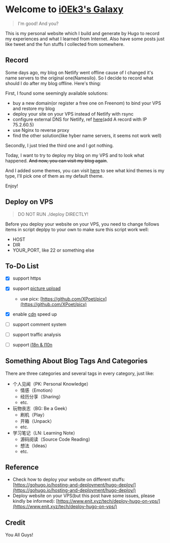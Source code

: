 # Welcome to [i0Ek3's Galaxy](https://niter.top)


> I'm good! And you?


This is my personal website which I build and generate by Hugo to record my experiences and what I learned from Internet. Also have some posts just like tweet and the fun stuffs I collected from somewhere.


## Record

Some days ago, my blog on Netlify went offline cause of I changed it's name servers to the original one(Namesilo). So I decide to record what should I do after my blog offline. Here's thing:

First, I found some seemingly available solutions:

- buy a new domain(or register a free one on Freenom) to bind your VPS and restore my blog
- deploy your site on your VPS instead of Netlify with rsync
- configure external DNS for Netlify, ref [here](https://docs.netlify.com/domains-https/custom-domains/configure-external-dns/)(add A record with IP 75.2.60.5)
- use Nginx to reverse proxy
- find the other solution(like hyber name servers, it seems not work well)

Secondly, I just tried the third one and I got nothing. 

Today, I want to try to deploy my blog on my VPS and to look what happened. ~~And now, you can visit my blog again~~. 

And I added some themes, you can visit [here](https://github.com/i0Ek3/niter.top/tree/master/themes) to see what kind themes is my type, I'll pick one of them as my default theme.

Enjoy!


## Deploy on VPS

> DO NOT RUN ./deploy DIRECTLY!

Before you deploy your website on your VPS, you need to change follows items in script deplpy to your own to make sure this script work well:

- HOST
- DIR
- YOUR_PORT, like 22 or something else



## To-Do List

- [x] support https
- [x] support [picture upload](https://github.com/Molunerfinn/PicGo)
    - use picx: [https://github.com/XPoet/picx](https://github.com/XPoet/picx)
- [x] enable [cdn](https://www.jsdelivr.com/) speed up
- [ ] support comment system
- [ ] support traffic analysis
- [ ] support [i18n & l10n](https://www.bmpi.dev/dev/i18n-l10n/)



## Something About Blog Tags And Categories

There are three categories and several tags in every category, just like:

- 个人见闻（PK: Personal Knowledge）
    - 情感（Emotion）
    - 经历分享（Sharing）
    - etc.
- 玩物丧志（BG: Be a Geek）
    - 刷机（Play）
    - 开箱（Unpack）
    - etc.
- 学习笔记（LN: Learning Note）
    - 源码阅读（Source Code Reading）
    - 想法（Ideas）
    - etc.


## Reference

- Check how to deploy your website on different stuffs: [https://gohugo.io/hosting-and-deployment/hugo-deploy/](https://gohugo.io/hosting-and-deployment/hugo-deploy/)
- Deploy website on your VPS(but this post have some issues, please kindly be informed): [https://www.enit.xyz/tech/deploy-hugo-on-vps/](https://www.enit.xyz/tech/deploy-hugo-on-vps/)



## Credit

You All Guys!
